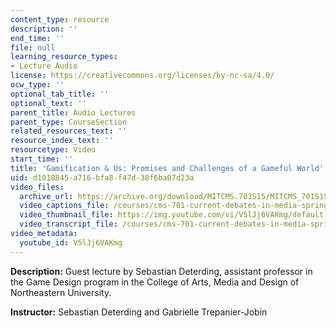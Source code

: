 ```yaml
---
content_type: resource
description: ''
end_time: ''
file: null
learning_resource_types:
- Lecture Audio
license: https://creativecommons.org/licenses/by-nc-sa/4.0/
ocw_type: ''
optional_tab_title: ''
optional_text: ''
parent_title: Audio Lectures
parent_type: CourseSection
related_resources_text: ''
resource_index_text: ''
resourcetype: Video
start_time: ''
title: 'Gamification & Us: Promises and Challenges of a Gameful World'
uid: d1018845-a716-bfa8-f47d-38f6ba07d23a
video_files:
  archive_url: https://archive.org/download/MITCMS.701S15/MITCMS_701S15_Gamification_audio_ipod.mp4
  video_captions_file: /courses/cms-701-current-debates-in-media-spring-2015/f7e11e26a44f5d02b73ad36007cb13fd_V5lJj6VAKmg.vtt
  video_thumbnail_file: https://img.youtube.com/vi/V5lJj6VAKmg/default.jpg
  video_transcript_file: /courses/cms-701-current-debates-in-media-spring-2015/b019d1e3d816b1da22c2091946ba4bff_V5lJj6VAKmg.pdf
video_metadata:
  youtube_id: V5lJj6VAKmg
---
```


**Description:** Guest lecture by Sebastian Deterding, assistant professor in the Game Design program in the College of Arts, Media and Design of Northeastern University.

**Instructor:** Sebastian Deterding and Gabrielle Trepanier-Jobin

